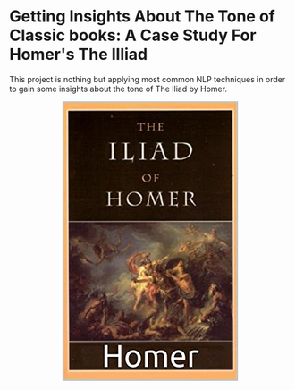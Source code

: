 # Getting Insights About The Tone of Classic books: A Case Study For Homer's The Illiad
This project is nothing but applying most common NLP techniques in order to gain some insights about the tone of The Iliad by Homer.



<center><img src="The-Iliad.jpg" alt="Logo" class="centerImage"></center>
